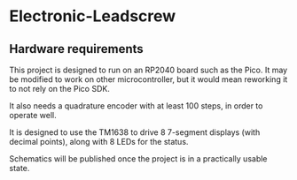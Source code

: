 # Electronic-Leadscrew

## Hardware requirements
This project is designed to run on an RP2040 board such as the Pico.
It may be modified to work on other microcontroller, but it would mean reworking it to not rely on the Pico SDK.

It also needs a quadrature encoder with at least 100 steps, in order to operate well.

It is designed to use the TM1638 to drive 8 7-segment displays (with decimal points), along with 8 LEDs for the status.

Schematics will be published once the project is in a practically usable state.
